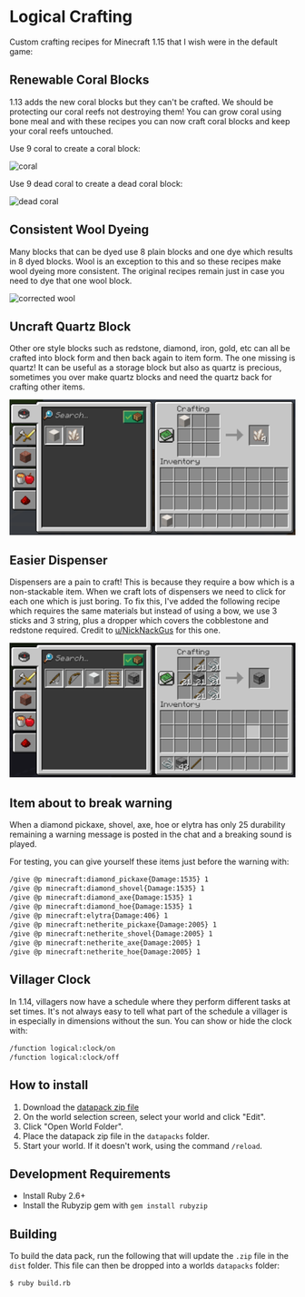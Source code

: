 # Logical Crafting

Custom crafting recipes for Minecraft 1.15 that I wish were in the default game:

## Renewable Coral Blocks

1.13 adds the new coral blocks but they can't be crafted. We should be protecting our coral reefs not destroying them!
You can grow coral using bone meal and with these recipes you can now craft coral blocks and keep your coral reefs
untouched.

Use 9 coral to create a coral block:

![coral](https://raw.githubusercontent.com/logicalgeekboy/logical-crafting/master/screenshots/coral_blocks.png)

Use 9 dead coral to create a dead coral block:

![dead coral](https://raw.githubusercontent.com/logicalgeekboy/logical-crafting/master/screenshots/dead_coral_blocks.png)

## Consistent Wool Dyeing

Many blocks that can be dyed use 8 plain blocks and one dye which results in 8 dyed blocks. Wool is an exception to this
and so these recipes make wool dyeing more consistent. The original recipes remain just in case you need to dye that one
wool block.

![corrected wool](https://raw.githubusercontent.com/logicalgeekboy/logical-crafting/master/screenshots/wool.png)

## Uncraft Quartz Block

Other ore style blocks such as redstone, diamond, iron, gold, etc can all be crafted into block form and then back again to
item form. The one missing is quartz! It can be useful as a storage block but also as quartz is precious, sometimes you over
make quartz blocks and need the quartz back for crafting other items.

![quartz block](https://raw.githubusercontent.com/logicalgeekboy/logical-crafting/master/screenshots/quartz.png)

## Easier Dispenser

Dispensers are a pain to craft! This is because they require a bow which is a non-stackable item. When we craft lots of dispensers
we need to click for each one which is just boring. To fix this, I've added the following recipe which requires the same materials
but instead of using a bow, we use 3 sticks and 3 string, plus a dropper which covers the cobblestone and redstone required. Credit to
[u/NickNackGus](https://www.reddit.com/r/minecraftsuggestions/comments/7coesq/alternate_dispenser_recipe_suggestion/) for this one.

![quartz block](https://raw.githubusercontent.com/logicalgeekboy/logical-crafting/master/screenshots/dispenser.png)

## Item about to break warning

When a diamond pickaxe, shovel, axe, hoe or elytra has only 25 durability remaining a warning message is posted in the chat and a
breaking sound is played.

For testing, you can give yourself these items just before the warning with:

```
/give @p minecraft:diamond_pickaxe{Damage:1535} 1
/give @p minecraft:diamond_shovel{Damage:1535} 1
/give @p minecraft:diamond_axe{Damage:1535} 1
/give @p minecraft:diamond_hoe{Damage:1535} 1
/give @p minecraft:elytra{Damage:406} 1
/give @p minecraft:netherite_pickaxe{Damage:2005} 1
/give @p minecraft:netherite_shovel{Damage:2005} 1
/give @p minecraft:netherite_axe{Damage:2005} 1
/give @p minecraft:netherite_hoe{Damage:2005} 1
```

## Villager Clock

In 1.14, villagers now have a schedule where they perform different tasks at set times. It's not always easy to tell
what part of the schedule a villager is in especially in dimensions without the sun. You can show or hide the clock
with:

```
/function logical:clock/on
/function logical:clock/off
```

## How to install

1. Download the [datapack zip file](https://github.com/LogicalGeekBoy/logical-crafting/raw/master/dist/logical-crafting.zip)
2. On the world selection screen, select your world and click "Edit".
3. Click "Open World Folder".
4. Place the datapack zip file in the `datapacks` folder.
5. Start your world. If it doesn't work, using the command `/reload`.

## Development Requirements

* Install Ruby 2.6+
* Install the Rubyzip gem with `gem install rubyzip`

## Building

To build the data pack, run the following that will update the `.zip` file in the `dist` folder. This file can then be
dropped into a worlds `datapacks` folder:

```
$ ruby build.rb
```
